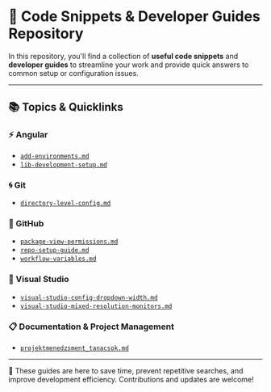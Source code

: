 # 🧰 Code Snippets & Developer Guides Repository

In this repository, you'll find a collection of **useful code snippets** and **developer guides** to streamline your work and provide quick answers to common setup or configuration issues.

---

## 📚 Topics & Quicklinks

### ⚡ Angular
- [`add-environments.md`](Angular/Guides/add-environments.md)
- [`lib-development-setup.md`](Angular/Guides/lib-development-setup.md)

### 🌀 Git
- [`directory-level-config.md`](Git/directory-level-config.md)

### 🐙 GitHub
- [`package-view-permissions.md`](GitHub/package-view-permissions.md)
- [`repo-setup-guide.md`](GitHub/repo-setup-guide.md)
- [`workflow-variables.md`](GitHub/workflow-variables.md)

### 🧩 Visual Studio
- [`visual-studio-config-dropdown-width.md`](VisualStudio/visual-studio-config-dropdown-width.md)
- [`visual-studio-mixed-resolution-monitors.md`](VisualStudio/visual-studio-mixed-resolution-monitors.md)

### 📋 Documentation & Project Management
- [`projektmenedzsment_tanacsok.md`](projektmenedzsment_tanacsok.md)

---

📌 These guides are here to save time, prevent repetitive searches, and improve development efficiency. Contributions and updates are welcome!

